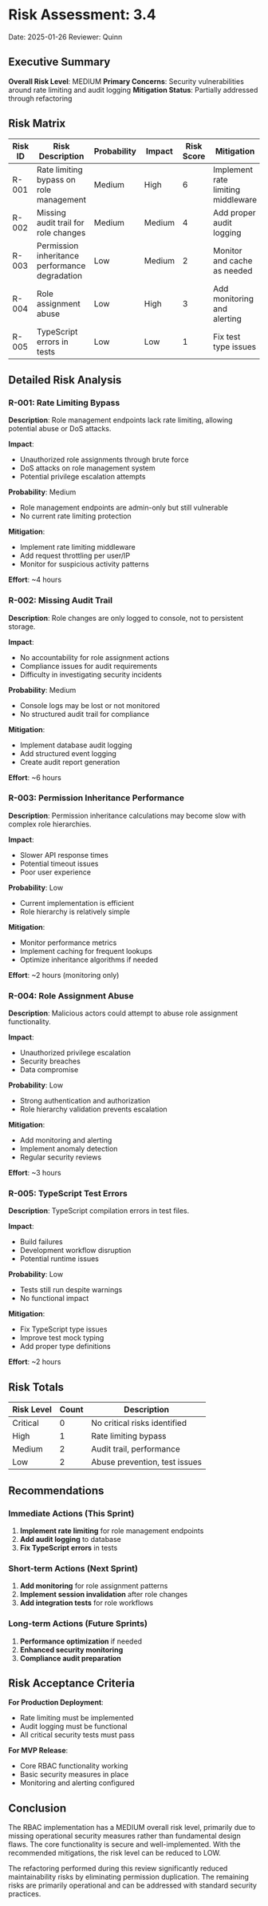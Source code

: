 # Risk Assessment: 3.4

Date: 2025-01-26
Reviewer: Quinn

## Executive Summary

**Overall Risk Level**: MEDIUM
**Primary Concerns**: Security vulnerabilities around rate limiting and audit logging
**Mitigation Status**: Partially addressed through refactoring

## Risk Matrix

| Risk ID | Risk Description | Probability | Impact | Risk Score | Mitigation |
|---------|------------------|-------------|--------|------------|------------|
| R-001 | Rate limiting bypass on role management | Medium | High | 6 | Implement rate limiting middleware |
| R-002 | Missing audit trail for role changes | Medium | Medium | 4 | Add proper audit logging |
| R-003 | Permission inheritance performance degradation | Low | Medium | 2 | Monitor and cache as needed |
| R-004 | Role assignment abuse | Low | High | 3 | Add monitoring and alerting |
| R-005 | TypeScript errors in tests | Low | Low | 1 | Fix test type issues |

## Detailed Risk Analysis

### R-001: Rate Limiting Bypass
**Description**: Role management endpoints lack rate limiting, allowing potential abuse or DoS attacks.

**Impact**:
- Unauthorized role assignments through brute force
- DoS attacks on role management system
- Potential privilege escalation attempts

**Probability**: Medium
- Role management endpoints are admin-only but still vulnerable
- No current rate limiting protection

**Mitigation**:
- Implement rate limiting middleware
- Add request throttling per user/IP
- Monitor for suspicious activity patterns

**Effort**: ~4 hours

### R-002: Missing Audit Trail
**Description**: Role changes are only logged to console, not to persistent storage.

**Impact**:
- No accountability for role assignment actions
- Compliance issues for audit requirements
- Difficulty in investigating security incidents

**Probability**: Medium
- Console logs may be lost or not monitored
- No structured audit trail for compliance

**Mitigation**:
- Implement database audit logging
- Add structured event logging
- Create audit report generation

**Effort**: ~6 hours

### R-003: Permission Inheritance Performance
**Description**: Permission inheritance calculations may become slow with complex role hierarchies.

**Impact**:
- Slower API response times
- Potential timeout issues
- Poor user experience

**Probability**: Low
- Current implementation is efficient
- Role hierarchy is relatively simple

**Mitigation**:
- Monitor performance metrics
- Implement caching for frequent lookups
- Optimize inheritance algorithms if needed

**Effort**: ~2 hours (monitoring only)

### R-004: Role Assignment Abuse
**Description**: Malicious actors could attempt to abuse role assignment functionality.

**Impact**:
- Unauthorized privilege escalation
- Security breaches
- Data compromise

**Probability**: Low
- Strong authentication and authorization
- Role hierarchy validation prevents escalation

**Mitigation**:
- Add monitoring and alerting
- Implement anomaly detection
- Regular security reviews

**Effort**: ~3 hours

### R-005: TypeScript Test Errors
**Description**: TypeScript compilation errors in test files.

**Impact**:
- Build failures
- Development workflow disruption
- Potential runtime issues

**Probability**: Low
- Tests still run despite warnings
- No functional impact

**Mitigation**:
- Fix TypeScript type issues
- Improve test mock typing
- Add proper type definitions

**Effort**: ~2 hours

## Risk Totals

| Risk Level | Count | Description |
|------------|-------|-------------|
| Critical | 0 | No critical risks identified |
| High | 1 | Rate limiting bypass |
| Medium | 2 | Audit trail, performance |
| Low | 2 | Abuse prevention, test issues |

## Recommendations

### Immediate Actions (This Sprint)
1. **Implement rate limiting** for role management endpoints
2. **Add audit logging** to database
3. **Fix TypeScript errors** in tests

### Short-term Actions (Next Sprint)
1. **Add monitoring** for role assignment patterns
2. **Implement session invalidation** after role changes
3. **Add integration tests** for role workflows

### Long-term Actions (Future Sprints)
1. **Performance optimization** if needed
2. **Enhanced security monitoring**
3. **Compliance audit preparation**

## Risk Acceptance Criteria

**For Production Deployment**:
- Rate limiting must be implemented
- Audit logging must be functional
- All critical security tests must pass

**For MVP Release**:
- Core RBAC functionality working
- Basic security measures in place
- Monitoring and alerting configured

## Conclusion

The RBAC implementation has a MEDIUM overall risk level, primarily due to missing operational security measures rather than fundamental design flaws. The core functionality is secure and well-implemented. With the recommended mitigations, the risk level can be reduced to LOW.

The refactoring performed during this review significantly reduced maintainability risks by eliminating permission duplication. The remaining risks are primarily operational and can be addressed with standard security practices.
